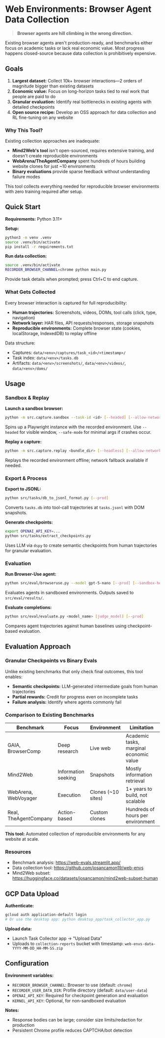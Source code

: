 # Web Environments: Browser Agent Data Collection

> **Browser agents are hill climbing in the wrong direction.**

Existing browser agents aren't production-ready, and benchmarks either focus on academic tasks or lack real economic value. Most progress happens closed-source because data collection is prohibitively expensive.

## Goals

1. **Largest dataset:** Collect 10k+ browser interactions—2 orders of magnitude bigger than existing datasets
2. **Economic value:** Focus on long-horizon tasks tied to real work that people are paid to do
3. **Granular evaluation:** Identify real bottlenecks in existing agents with detailed checkpoints
4. **Open source recipe:** Develop an OSS approach for data collection and RL fine-tuning on any website

### Why This Tool?

Existing collection approaches are inadequate:
- **Mind2Web's tool** isn't open-sourced, requires extensive training, and doesn't create reproducible environments
- **WebArena/TheAgentCompany** spent hundreds of hours building website clones for just ~10 environments
- **Binary evaluations** provide sparse feedback without understanding failure modes

This tool collects everything needed for reproducible browser environments with zero training required after setup.

## Quick Start

**Requirements:** Python 3.11+

**Setup:**
```bash
python3 -m venv .venv
source .venv/bin/activate
pip install -r requirements.txt
```

**Run data collection:**
```bash
source .venv/bin/activate
RECORDER_BROWSER_CHANNEL=chrome python main.py
```

Provide task details when prompted; press Ctrl+C to end capture.

### What Gets Collected

Every browser interaction is captured for full reproducibility:
- **Human trajectories:** Screenshots, videos, DOMs, tool calls (click, type, navigation)
- **Network layer:** HAR files, API requests/responses, storage snapshots
- **Reproducible environments:** Complete browser state (cookies, localStorage, IndexedDB) to replay offline

Data structure:
- Captures: `data/<env>/captures/task_<id>/<timestamp>/`
- Task index: `data/<env>/tasks.db`
- Artifacts: `data/<env>/screenshots/`, `data/<env>/videos/`, `data/<env>/doms/`

## Usage

### Sandbox & Replay

**Launch a sandbox browser:**
```bash
python -m src.capture.sandbox --task-id <id> [--headed] [--allow-network-fallback]
```
Spins up a Playwright instance with the recorded environment. Use `--headed` for visible window, `--safe-mode` for minimal args if crashes occur.

**Replay a capture:**
```bash
python -m src.capture.replay <bundle_dir> [--headless] [--allow-network-fallback]
```
Replays the recorded environment offline; network fallback available if needed.

### Export & Process

**Export to JSONL:**
```bash
python src/tasks/db_to_jsonl_format.py [--prod]
```
Converts `tasks.db` into tool-call trajectories at `tasks.jsonl` with DOM snapshots.

**Generate checkpoints:**
```bash
export OPENAI_API_KEY=...
python src/tasks/extract_checkpoints.py
```
Uses LLM via `dspy` to create semantic checkpoints from human trajectories for granular evaluation.

### Evaluation

**Run Browser-Use agent:**
```bash
python src/eval/browseruse.py --model gpt-5-nano [--prod] [--sandbox-headed]
```
Evaluates agents in sandboxed environments. Outputs saved to `src/eval/results/`.

**Evaluate completions:**
```bash
python src/eval/evaluate.py <model_name> [judge_model] [--prod]
```
Compares agent trajectories against human baselines using checkpoint-based evaluation.

## Evaluation Approach

### Granular Checkpoints vs Binary Evals

Unlike existing benchmarks that only check final outcomes, this tool enables:
- **Semantic checkpoints:** LLM-generated intermediate goals from human trajectories
- **Partial rewards:** Credit for progress even on incomplete tasks
- **Failure analysis:** Identify where agents commonly fail

### Comparison to Existing Benchmarks

| Benchmark | Focus | Environment | Limitation |
|-----------|-------|-------------|------------|
| GAIA, BrowserComp | Deep research | Live web | Academic tasks, marginal economic value |
| Mind2Web | Information seeking | Snapshots | Mostly information retrieval |
| WebArena, WebVoyager | Execution | Clones (~10 sites) | 1+ years to build, not scalable |
| Real, TheAgentCompany | Action-based | Custom clones | Hundreds of hours per environment |

**This tool:** Automated collection of reproducible environments for any website at scale.

### Resources
- Benchmark analysis: https://web-evals.streamlit.app/
- Data collection tool: https://github.com/josancamon19/web-envs  
- Mind2Web subset: https://huggingface.co/datasets/josancamon/mind2web-subset-human

## GCP Data Upload

**Authenticate:**
```bash
gcloud auth application-default login
# Or use the desktop app: python desktop_app/task_collector_app.py
```

**Upload data:**
- Launch Task Collector app → "Upload Data"
- Uploads to `collection-reports` bucket with timestamp: `web-envs-data-YYYY-MM-DD_HH-MM-SS.zip`

## Configuration

**Environment variables:**
- `RECORDER_BROWSER_CHANNEL`: Browser to use (default: `chrome`)
- `RECORDER_USER_DATA_DIR`: Profile directory (default: `data/user-data`)
- `OPENAI_API_KEY`: Required for checkpoint generation and evaluation
- `KERNEL_API_KEY`: Optional, for non-sandboxed evaluation

**Notes:**
- Response bodies can be large; consider size limits/redaction for production
- Persistent Chrome profile reduces CAPTCHA/bot detection
